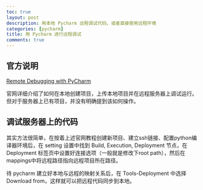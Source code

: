 ```yaml
---
toc: true
layout: post
description: 用本地 Pycharm 远程调试代码，或者直接使用远程环境
categories: [pycharm]
title: 用 Pycharm 进行远程调试
comments: true
---
```

## 官方说明

[Remote Debugging with PyCharm](https://www.jetbrains.com/help/pycharm/remote-debugging-with-product.html?keymap=secondary_default_for_macos)

官网详细介绍了如何在本地创建项目，上传本地项目并在远程服务器上调试运行。但对于服务器上已有项目，并没有明确提到该如何操作。

## 调试服务器上的代码

其实方法很简单，在按着上述官网教程创建新项目、建立ssh链接、配置python编译器环境后，在 setting 设置中找到 Build, Execution, Deployment 节点，在 Deployment 标签页中设置好连接选项（一般就是修改下root path），然后在mappings中将远程路径指向远程项目所在路径。

待 pycharm 建立好本地与远程的映射关系后，在 Tools-Deployment 中选择 Download from，这样就可以把远程代码同步到本地。